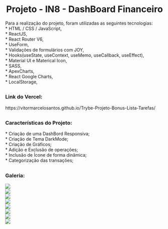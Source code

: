 <h1 align="center">Projeto - IN8 - DashBoard Financeiro</h1>

<div>
  Para a realização do projeto, foram utilizadas as seguintes tecnologias:<br/>
  * HTML / CSS / JavaScript,<br/>
  * ReactJS,<br/>
  * React Router V6,<br/>
  * UseForm,<br/>
  * Validações de formulários com JOY,<br/>
  * Hooks(useState, useContext, useMemo, useCallback, useEffect),<br/>
  * Material UI e Materical Icon,<br/>
  * SASS,<br/>
  * ApexCharts,<br/>
  * React Google Charts,<br/>
  * LocalStorage,<br/>
</div>

##

<div>
  <h3>Link do Vercel:</h3> https://vitormarcelosantos.github.io/Trybe-Projeto-Bonus-Lista-Tarefas/
</div>

##

<div>
  <h3>Características do Projeto:</h3>
  * Criação de uma DashBord Responsiva;<br/>
  * Criação de Tema DarkMode;<br/>
  * Criação de Gráficos;<br/>
  * Adição e Exclusão de operações;<br/>
  * Inclusão de Ícone de forma dinâmica;<br/>
  * Categorização das transações;<br/>
</div>

##

<h3>Galeria:</h3>
<img src="https://raw.githubusercontent.com/VitorMarceloSantos/project-personal-finance/main/Images/dashbord-light.png"/></br>
<img src="https://raw.githubusercontent.com/VitorMarceloSantos/project-personal-finance/main/Images/dashboard-dark.png"/></br>
<img src="https://raw.githubusercontent.com/VitorMarceloSantos/project-personal-finance/main/Images/Light-transations.png"/></br>
<img src="https://raw.githubusercontent.com/VitorMarceloSantos/project-personal-finance/main/Images/dark-transations.png"/></br>
<img src="https://raw.githubusercontent.com/VitorMarceloSantos/project-personal-finance/main/Images/mobile-light-dashboard.png"/></br>
<img src="https://raw.githubusercontent.com/VitorMarceloSantos/project-personal-finance/main/Images/mobile-dashbord-dark.png"/></br>
<img src="https://raw.githubusercontent.com/VitorMarceloSantos/project-personal-finance/main/Images/mobile-light-objectives.png"/></br>
<img src="https://raw.githubusercontent.com/VitorMarceloSantos/project-personal-finance/main/Images/mobile-dark-objectives.png"/></br>

##



